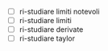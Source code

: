 - [ ] ri-studiare limiti notevoli
- [ ] ri-studiare limiti
- [ ] ri-studiare derivate
- [ ] ri-studiare taylor